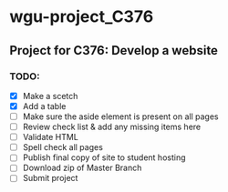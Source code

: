 # wgu-project_C376
## Project for C376: Develop a website

### TODO:
- [x] Make a scetch
- [x] Add a table
- [ ] Make sure the aside element is present on all pages
- [ ] Review check list & add any missing items here
- [ ] Validate HTML
- [ ] Spell check all pages
- [ ] Publish final copy of site to student hosting
- [ ] Download zip of Master Branch
- [ ] Submit project

